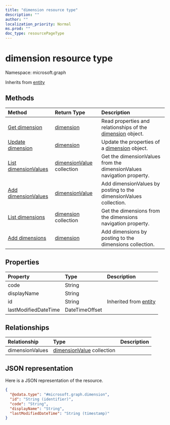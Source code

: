 ```yaml
---
title: "dimension resource type"
description: ""
author: ""
localization_priority: Normal
ms.prod: ""
doc_type: resourcePageType
---
```


# dimension resource type


Namespace: microsoft.graph




Inherits from [entity](../resources/entity.md)

## Methods
|Method|Return Type|Description|
|:---|:---|:---|
|[Get dimension](../api/dimension-get.md)|[dimension](../resources/dimension.md)|Read properties and relationships of the [dimension](../resources/dimension.md) object.|
|[Update dimension](../api/dimension-update.md)|[dimension](../resources/dimension.md)|Update the properties of a [dimension](../resources/dimension.md) object.|
|[List dimensionValues](../api/dimension-list-dimensionvalues.md)|[dimensionValue](../resources/dimensionvalue.md) collection|Get the dimensionValues from the dimensionValues navigation property.|
|[Add dimensionValues](../api/dimension-post-dimensionvalues.md)|[dimensionValue](../resources/dimensionvalue.md)|Add dimensionValues by posting to the dimensionValues collection.|
|[List dimensions](../api/company-list-dimensions.md)|[dimension](../resources/dimension.md) collection|Get the dimensions from the dimensions navigation property.|
|[Add dimensions](../api/company-post-dimensions.md)|[dimension](../resources/dimension.md)|Add dimensions by posting to the dimensions collection.|

## Properties
|Property|Type|Description|
|:---|:---|:---|
|code|String||
|displayName|String||
|id|String| Inherited from [entity](../resources/entity.md)|
|lastModifiedDateTime|DateTimeOffset||

## Relationships
|Relationship|Type|Description|
|:---|:---|:---|
|dimensionValues|[dimensionValue](../resources/dimensionvalue.md) collection||

## JSON representation
Here is a JSON representation of the resource.
<!-- {
  "blockType": "resource",
  "keyProperty": "id",
  "@odata.type": "microsoft.graph.dimension",
  "baseType": "microsoft.graph.entity",
  "openType": false
}
-->
``` json
{
  "@odata.type": "#microsoft.graph.dimension",
  "id": "String (identifier)",
  "code": "String",
  "displayName": "String",
  "lastModifiedDateTime": "String (timestamp)"
}
```

